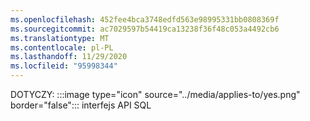 ```yaml
---
ms.openlocfilehash: 452fee4bca3748edfd563e98995331bb0808369f
ms.sourcegitcommit: ac7029597b54419ca13238f36f48c053a4492cb6
ms.translationtype: MT
ms.contentlocale: pl-PL
ms.lasthandoff: 11/29/2020
ms.locfileid: "95998344"
---
```

DOTYCZY: :::image type="icon" source="../media/applies-to/yes.png" border="false"::: interfejs API SQL